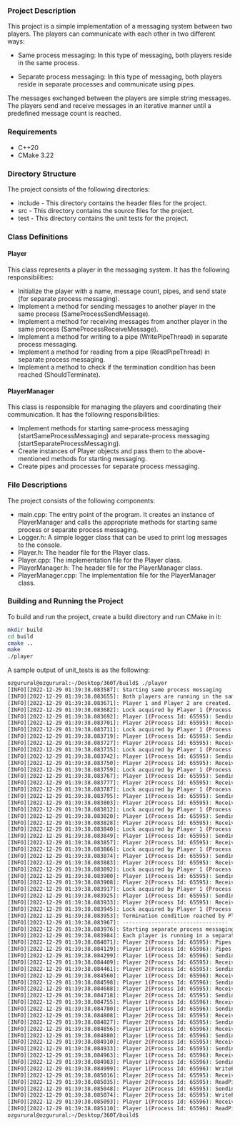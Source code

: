 
### Project Description
This project is a simple implementation of a messaging system between two players. The players can communicate with each other in two different ways:

- Same process messaging: In this type of messaging, both players reside in the same process.

- Separate process messaging: In this type of messaging, both players reside in separate processes and communicate using pipes.

The messages exchanged between the players are simple string messages. The players send and receive messages in an iterative manner until a predefined message count is reached.

### Requirements

- C++20
- CMake 3.22

### Directory Structure

The project consists of the following directories:

- include - This directory contains the header files for the project.
- src - This directory contains the source files for the project.
- test - This directory contains the unit tests for the project.

### Class Definitions

#### Player

This class represents a player in the messaging system. It has the following responsibilities:

- Initialize the player with a name, message count, pipes, and send state (for separate process messaging).
- Implement a method for sending messages to another player in the same process (SameProcessSendMessage).
- Implement a method for receiving messages from another player in the same process (SameProcessReceiveMessage).
- Implement a method for writing to a pipe (WritePipeThread) in separate process messaging.
- Implement a method for reading from a pipe (ReadPipeThread) in separate process messaging.
- Implement a method to check if the termination condition has been reached (ShouldTerminate).

#### PlayerManager
This class is responsible for managing the players and coordinating their communication. It has the following responsibilities:

- Implement methods for starting same-process messaging (startSameProcessMessaging) and separate-process messaging (startSeparateProcessMessaging).
- Create instances of Player objects and pass them to the above-mentioned methods for starting messaging.
- Create pipes and processes for separate process messaging.

### File Descriptions

The project consists of the following components:

- main.cpp: The entry point of the program. It creates an instance of PlayerManager and calls the appropriate methods for starting same process or separate process messaging.
- Logger.h: A simple logger class that can be used to print log messages to the console.
- Player.h: The header file for the Player class.
- Player.cpp: The implementation file for the Player class.
- PlayerManager.h: The header file for the PlayerManager class.
- PlayerManager.cpp: The implementation file for the PlayerManager class.

### Building and Running the Project

To build and run the project, create a build directory and run CMake in it:

```sh
mkdir build
cd build
cmake ..
make
./player
```

A sample output of unit_tests is as the following:

```sh
ozgurural@ozgurural:~/Desktop/360T/build$ ./player 
[INFO][2022-12-29 01:39:38.083587]: Starting same process messaging
[INFO][2022-12-29 01:39:38.083655]: Both players are running in the same process.
[INFO][2022-12-29 01:39:38.083671]: Player 1 and Player 2 are created.
[INFO][2022-12-29 01:39:38.083682]: Lock acquired by Player 1 (Process Id: 65595)
[INFO][2022-12-29 01:39:38.083692]: Player 1(Process Id: 65595): Sending message 1: Hello, world!
[INFO][2022-12-29 01:39:38.083701]: Player 2(Process Id: 65595): Received message 1: Hello, world!
[INFO][2022-12-29 01:39:38.083711]: Lock acquired by Player 1 (Process Id: 65595)
[INFO][2022-12-29 01:39:38.083719]: Player 1(Process Id: 65595): Sending message 2: Hello, world! 1
[INFO][2022-12-29 01:39:38.083727]: Player 2(Process Id: 65595): Received message 2: Hello, world! 1
[INFO][2022-12-29 01:39:38.083735]: Lock acquired by Player 1 (Process Id: 65595)
[INFO][2022-12-29 01:39:38.083742]: Player 1(Process Id: 65595): Sending message 3: Hello, world! 1 2
[INFO][2022-12-29 01:39:38.083750]: Player 2(Process Id: 65595): Received message 3: Hello, world! 1 2
[INFO][2022-12-29 01:39:38.083759]: Lock acquired by Player 1 (Process Id: 65595)
[INFO][2022-12-29 01:39:38.083767]: Player 1(Process Id: 65595): Sending message 4: Hello, world! 1 2 3
[INFO][2022-12-29 01:39:38.083777]: Player 2(Process Id: 65595): Received message 4: Hello, world! 1 2 3
[INFO][2022-12-29 01:39:38.083787]: Lock acquired by Player 1 (Process Id: 65595)
[INFO][2022-12-29 01:39:38.083795]: Player 1(Process Id: 65595): Sending message 5: Hello, world! 1 2 3 4
[INFO][2022-12-29 01:39:38.083803]: Player 2(Process Id: 65595): Received message 5: Hello, world! 1 2 3 4
[INFO][2022-12-29 01:39:38.083812]: Lock acquired by Player 1 (Process Id: 65595)
[INFO][2022-12-29 01:39:38.083820]: Player 1(Process Id: 65595): Sending message 6: Hello, world! 1 2 3 4 5
[INFO][2022-12-29 01:39:38.083828]: Player 2(Process Id: 65595): Received message 6: Hello, world! 1 2 3 4 5
[INFO][2022-12-29 01:39:38.083840]: Lock acquired by Player 1 (Process Id: 65595)
[INFO][2022-12-29 01:39:38.083849]: Player 1(Process Id: 65595): Sending message 7: Hello, world! 1 2 3 4 5 6
[INFO][2022-12-29 01:39:38.083857]: Player 2(Process Id: 65595): Received message 7: Hello, world! 1 2 3 4 5 6
[INFO][2022-12-29 01:39:38.083866]: Lock acquired by Player 1 (Process Id: 65595)
[INFO][2022-12-29 01:39:38.083874]: Player 1(Process Id: 65595): Sending message 8: Hello, world! 1 2 3 4 5 6 7
[INFO][2022-12-29 01:39:38.083883]: Player 2(Process Id: 65595): Received message 8: Hello, world! 1 2 3 4 5 6 7
[INFO][2022-12-29 01:39:38.083892]: Lock acquired by Player 1 (Process Id: 65595)
[INFO][2022-12-29 01:39:38.083900]: Player 1(Process Id: 65595): Sending message 9: Hello, world! 1 2 3 4 5 6 7 8
[INFO][2022-12-29 01:39:38.083908]: Player 2(Process Id: 65595): Received message 9: Hello, world! 1 2 3 4 5 6 7 8
[INFO][2022-12-29 01:39:38.083917]: Lock acquired by Player 1 (Process Id: 65595)
[INFO][2022-12-29 01:39:38.083925]: Player 1(Process Id: 65595): Sending message 10: Hello, world! 1 2 3 4 5 6 7 8 9
[INFO][2022-12-29 01:39:38.083933]: Player 2(Process Id: 65595): Received message 10: Hello, world! 1 2 3 4 5 6 7 8 9
[INFO][2022-12-29 01:39:38.083945]: Lock acquired by Player 1 (Process Id: 65595)
[INFO][2022-12-29 01:39:38.083953]: Termination condition reached by Player 1 (Process Id: 65595)
[INFO][2022-12-29 01:39:38.083967]: ---------------------------------
[INFO][2022-12-29 01:39:38.083976]: Starting separate process messaging
[INFO][2022-12-29 01:39:38.083984]: Each player is running in a separate process.
[INFO][2022-12-29 01:39:38.084071]: Player 2(Process Id: 65595): Pipes are initialized
[INFO][2022-12-29 01:39:38.084129]: Player 1(Process Id: 65596): Pipes are initialized
[INFO][2022-12-29 01:39:38.084299]: Player 1(Process Id: 65596): Sending message 1: Hello World 1 
[INFO][2022-12-29 01:39:38.084409]: Player 2(Process Id: 65595): Received message 1: Hello World 1
[INFO][2022-12-29 01:39:38.084461]: Player 2(Process Id: 65595): Sending message 2: Hello World 1 2 
[INFO][2022-12-29 01:39:38.084560]: Player 1(Process Id: 65596): Received message 2: Hello World 1 2
[INFO][2022-12-29 01:39:38.084598]: Player 1(Process Id: 65596): Sending message 3: Hello World 1 2 3 
[INFO][2022-12-29 01:39:38.084688]: Player 2(Process Id: 65595): Received message 3: Hello World 1 2 3
[INFO][2022-12-29 01:39:38.084718]: Player 2(Process Id: 65595): Sending message 4: Hello World 1 2 3 4 
[INFO][2022-12-29 01:39:38.084755]: Player 1(Process Id: 65596): Received message 4: Hello World 1 2 3 4
[INFO][2022-12-29 01:39:38.084780]: Player 1(Process Id: 65596): Sending message 5: Hello World 1 2 3 4 5 
[INFO][2022-12-29 01:39:38.084808]: Player 2(Process Id: 65595): Received message 5: Hello World 1 2 3 4 5
[INFO][2022-12-29 01:39:38.084827]: Player 2(Process Id: 65595): Sending message 6: Hello World 1 2 3 4 5 6 
[INFO][2022-12-29 01:39:38.084856]: Player 1(Process Id: 65596): Received message 6: Hello World 1 2 3 4 5 6
[INFO][2022-12-29 01:39:38.084880]: Player 1(Process Id: 65596): Sending message 7: Hello World 1 2 3 4 5 6 7 
[INFO][2022-12-29 01:39:38.084910]: Player 2(Process Id: 65595): Received message 7: Hello World 1 2 3 4 5 6 7
[INFO][2022-12-29 01:39:38.084933]: Player 2(Process Id: 65595): Sending message 8: Hello World 1 2 3 4 5 6 7 8 
[INFO][2022-12-29 01:39:38.084963]: Player 1(Process Id: 65596): Received message 8: Hello World 1 2 3 4 5 6 7 8
[INFO][2022-12-29 01:39:38.084983]: Player 1(Process Id: 65596): Sending message 9: Hello World 1 2 3 4 5 6 7 8 9 
[INFO][2022-12-29 01:39:38.084999]: Player 1(Process Id: 65596): WritePipeThread is terminating
[INFO][2022-12-29 01:39:38.085016]: Player 2(Process Id: 65595): Received message 9: Hello World 1 2 3 4 5 6 7 8 9
[INFO][2022-12-29 01:39:38.085035]: Player 2(Process Id: 65595): ReadPipeThread is terminating
[INFO][2022-12-29 01:39:38.085048]: Player 2(Process Id: 65595): Sending message 10: Hello World 1 2 3 4 5 6 7 8 9 10 
[INFO][2022-12-29 01:39:38.085074]: Player 2(Process Id: 65595): WritePipeThread is terminating
[INFO][2022-12-29 01:39:38.085093]: Player 1(Process Id: 65596): Received message 10: Hello World 1 2 3 4 5 6 7 8 9 10
[INFO][2022-12-29 01:39:38.085110]: Player 1(Process Id: 65596): ReadPipeThread is terminating
ozgurural@ozgurural:~/Desktop/360T/build$ 
```
